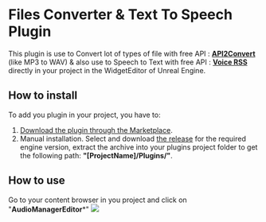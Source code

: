 # Files Converter & Text To Speech Plugin

This plugin is use to Convert lot of types of file with free API : **[API2Convert](https://www.api2convert.com/)** (like MP3 to WAV) & also use to Speech to Text with free API : **[Voice RSS](https://www.voicerss.org/)** directly in your project in the WidgetEditor of Unreal Engine.

## How to install
To add you plugin in your project, you have to: 
 1. [Download the plugin through the Marketplace](https://www.unrealengine.com/marketplace/product/runtime-files-downloader).
2.  Manual installation. Select and download [the release](https://github.com/Louis-GRANGE/PluginUE-Files-Converter-Text-To-Speech/releases) for the required engine version, extract the archive into your plugins project folder to get the following path:  **"[ProjectName]/Plugins/"**.

## How to use
Go to your content browser in you project and click on "**AudioManagerEditor***"
![](https://i.gyazo.com/42171487b0d5d81879aa3805c37c9610.png)

